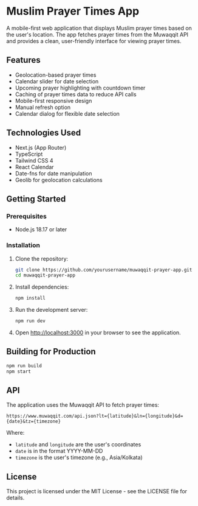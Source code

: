# Muslim Prayer Times App

A mobile-first web application that displays Muslim prayer times based on the user's location. The app fetches prayer times from the Muwaqqit API and provides a clean, user-friendly interface for viewing prayer times.

## Features

- Geolocation-based prayer times
- Calendar slider for date selection
- Upcoming prayer highlighting with countdown timer
- Caching of prayer times data to reduce API calls
- Mobile-first responsive design
- Manual refresh option
- Calendar dialog for flexible date selection

## Technologies Used

- Next.js (App Router)
- TypeScript
- Tailwind CSS 4
- React Calendar
- Date-fns for date manipulation
- Geolib for geolocation calculations

## Getting Started

### Prerequisites

- Node.js 18.17 or later

### Installation

1. Clone the repository:
   ```bash
   git clone https://github.com/yourusername/muwaqqit-prayer-app.git
   cd muwaqqit-prayer-app
   ```

2. Install dependencies:
   ```bash
   npm install
   ```

3. Run the development server:
   ```bash
   npm run dev
   ```

4. Open [http://localhost:3000](http://localhost:3000) in your browser to see the application.

## Building for Production

```bash
npm run build
npm start
```

## API

The application uses the Muwaqqit API to fetch prayer times:
```
https://www.muwaqqit.com/api.json?lt={latitude}&ln={longitude}&d={date}&tz={timezone}
```

Where:
- `latitude` and `longitude` are the user's coordinates
- `date` is in the format YYYY-MM-DD
- `timezone` is the user's timezone (e.g., Asia/Kolkata)

## License

This project is licensed under the MIT License - see the LICENSE file for details.
